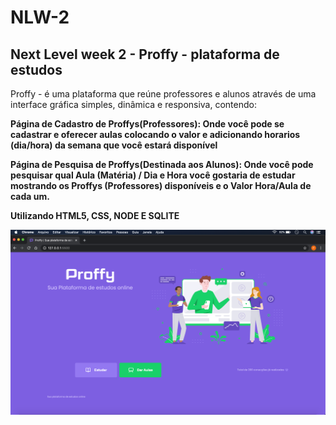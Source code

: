 # NLW-2

## Next Level week 2 - Proffy - plataforma de estudos

Proffy - é uma plataforma que reúne professores e alunos através de uma interface gráfica simples, dinâmica e responsiva, contendo:

__Página de Cadastro de Proffys(Professores): Onde você pode se cadastrar e oferecer aulas colocando o valor e adicionando horarios (dia/hora) da semana que você estará disponível__

__Página de Pesquisa de Proffys(Destinada aos Alunos): Onde você pode pesquisar qual Aula (Matéria) / Dia e Hora você gostaria de estudar mostrando os Proffys (Professores) disponíveis e o Valor Hora/Aula de cada um.__

__Utilizando HTML5, CSS, NODE E SQLITE__

![GitHub Logo](/main.png)
